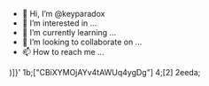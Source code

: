 - 👋 Hi, I’m @keyparadox
- 👀 I’m interested in ...
- 🌱 I’m currently learning ...
- 💞️ I’m looking to collaborate on ... 
- 📫 How to reach me ... 

<!---
keyparadox/keyparadox is a ✨ special ✨ repository because its `README.md` (this file) appears on your GitHub profile.
You can click the Preview link to take a look at your changes.
--->

)]}'
1b;["CBiXYMOjAYv4tAWUq4ygDg"]
4;[2]
2eeda;<style>g-scrolling-carousel
{display:block;position:relative;}.mR2gOd
{display:block;overflow-x:auto;overflow-y:hidden;position:relative;white-space:nowrap;transform:translate3d(0,0,0);transform:translate3d(0,0,0);}.znalezC
{border-radius:8px}.mR2gOd::-webkit-scrollbar
{display:none}.ynet
{overflow-x:hidden}.DAVP1
{display:inline-block}.m8vZ3d
{display:flex}.qijNJe{}.vutvrb
{align-items:center;display:flex;overflow:hidden;}.vutvrb

